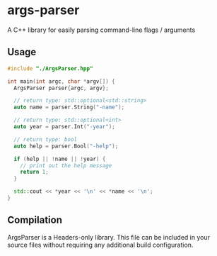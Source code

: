 # args-parser
A C++ library for easily parsing command-line flags / arguments

## Usage
```c++
#include "./ArgsParser.hpp"

int main(int argc, char *argv[]) {
  ArgsParser parser{argc, argv};

  // return type: std::optional<std::string>
  auto name = parser.String("-name");

  // return type: std::optional<int>
  auto year = parser.Int("-year");

  // return type: bool
  auto help = parser.Bool("-help");

  if (help || !name || !year) {
    // print out the help message
    return 1;
  }

  std::cout << *year << '\n' << *name << '\n';
}
```

## Compilation
ArgsParser is a Headers-only library. This file can be included in your source files without requiring any additional build configuration.